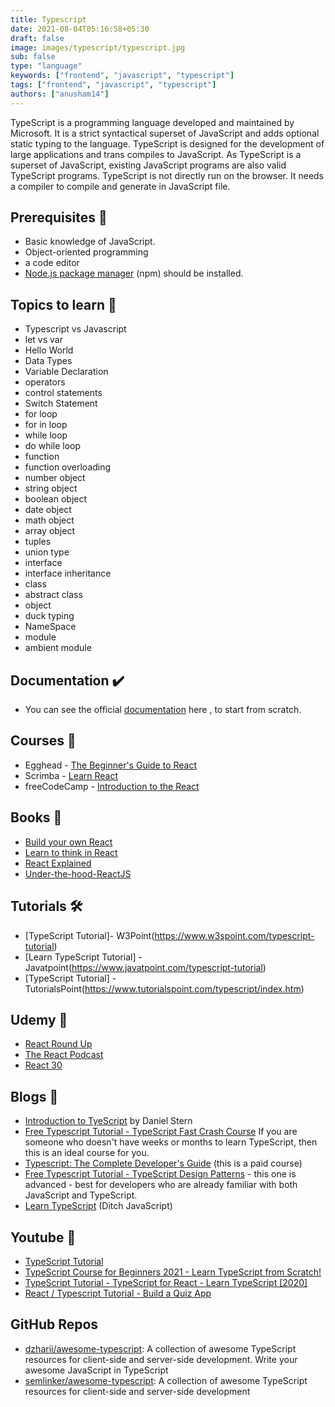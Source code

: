 ```yaml
---
title: Typescript
date: 2021-08-04T05:16:58+05:30
draft: false
image: images/typescript/typescript.jpg
sub: false
type: "language"
keywords: ["frontend", "javascript", "typescript"]
tags: ["frontend", "javascript", "typescript"]
authors: ["anusham14"]
---
```


TypeScript is a programming language developed and maintained by Microsoft. It is a strict syntactical superset of JavaScript and adds optional static typing to the language. TypeScript is designed for the development of large applications and trans compiles to JavaScript. As TypeScript is a superset of JavaScript, existing JavaScript programs are also valid TypeScript programs. TypeScript is not directly run on the browser. It needs a compiler to compile and generate in JavaScript file.

## Prerequisites 🚧

- Basic knowledge of JavaScript.
- Object-oriented programming
- a code editor
- [Node.js package manager](https://nodejs.org/en/download/) (npm) should be installed.

## Topics to learn 🚀

- Typescript vs Javascript
- let vs var
- Hello World
- Data Types
- Variable Declaration
- operators
- control statements
- Switch Statement
- for loop
- for in loop
- while loop
- do while loop
- function
- function overloading
- number object
- string object
- boolean object
- date object
- math object
- array object
- tuples
- union type
- interface
- interface inheritance
- class
- abstract class
- object
- duck typing
- NameSpace
- module
- ambient module

## Documentation ✔️

- You can see the official [documentation](https://www.typescriptlang.org/docs/) here , to start from scratch.

## Courses 📝

- Egghead - [The Beginner's Guide to React](https://egghead.io/courses/the-beginner-s-guide-to-react)
- Scrimba - [Learn React](https://scrimba.com/learn/learnreact)
- freeCodeCamp - [Introduction to the React](https://www.freecodecamp.org/learn/front-end-libraries/react/)

## Books 📖

- [Build your own React](https://pomb.us/build-your-own-react/)
- [Learn to think in React](https://www.purereact.com/)
- [React Explained](https://www.ostraining.com/books/react/)
- [Under-the-hood-ReactJS](https://bogdan-lyashenko.github.io/Under-the-hood-ReactJS/)

## Tutorials 🛠️

- [TypeScript Tutorial]- W3Point(https://www.w3spoint.com/typescript-tutorial)
- [Learn TypeScript Tutorial] - Javatpoint(https://www.javatpoint.com/typescript-tutorial)
- [TypeScript Tutorial] - TutorialsPoint(https://www.tutorialspoint.com/typescript/index.htm)

## Udemy 🎤

- [React Round Up](https://devchat.tv/react-round-up/)
- [The React Podcast](https://reactpodcast.com/)
- [React 30](https://react30.com/)

## Blogs 🌟

- [Introduction to TyeScript](https://www.udemy.com/course/typescript/) by Daniel Stern
- [Free Typescript Tutorial - TypeScript Fast Crash Course](https://www.udemy.com/course/typescript-fast-crash-course/)
  If you are someone who doesn't have weeks or months to learn TypeScript, then this is an ideal course for you.
- [Typescript: The Complete Developer's Guide](https://www.udemy.com/course/typescript-the-complete-developers-guide/) (this is a paid course)
- [Free Typescript Tutorial - TypeScript Design Patterns](https://www.udemy.com/course/typescript-design-patterns/) - this one is advanced - best for developers who are already familiar with both JavaScript and TypeScript.
- [Learn TypeScript](https://www.udemy.com/course/understanding-typescript/) (Ditch JavaScript)

## Youtube 🚀

- [TypeScript Tutorial](https://youtube.com/playlist?list=PL4cUxeGkcC9gUgr39Q_yD6v-bSyMwKPUI)
- [TypeScript Course for Beginners 2021 - Learn TypeScript from Scratch!](https://youtu.be/BwuLxPH8IDs)
- [TypeScript Tutorial - TypeScript for React - Learn TypeScript [2020]](https://youtu.be/NjN00cM18Z4)
- [React / Typescript Tutorial - Build a Quiz App](https://www.youtube.com/watch?v=F2JCjVSZlG0)

## GitHub Repos

- [dzharii/awesome-typescript](https://github.com/dzharii/awesome-typescript): A collection of awesome TypeScript resources for client-side and server-side development. Write your awesome JavaScript in TypeScript
- [semlinker/awesome-typescript](https://github.com/semlinker/awesome-typescript): A collection of awesome TypeScript resources for client-side and server-side development
